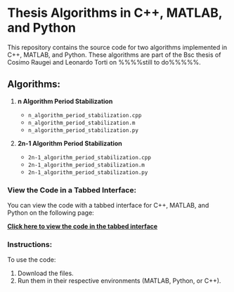# Thesis Algorithms in C++, MATLAB, and Python

This repository contains the source code for two algorithms implemented in C++, MATLAB, and Python. These algorithms are part of the Bsc thesis of Cosimo Raugei and Leonardo Torti on %%%%still to do%%%%%.

## Algorithms:
1. **n Algorithm Period Stabilization**
   - `n_algorithm_period_stabilization.cpp`
   - `n_algorithm_period_stabilization.m`
   - `n_algorithm_period_stabilization.py`

2. **2n-1 Algorithm Period Stabilization**
   - `2n-1_algorithm_period_stabilization.cpp`
   - `2n-1_algorithm_period_stabilization.m`
   - `2n-1_algorithm_period_stabilization.py`

### View the Code in a Tabbed Interface:
You can view the code with a tabbed interface for C++, MATLAB, and Python on the following page:

**[Click here to view the code in the tabbed interface](https://yourusername.github.io/Thesis-Algorithms-Code)**

### Instructions:
To use the code:
1. Download the files.
2. Run them in their respective environments (MATLAB, Python, or C++).
